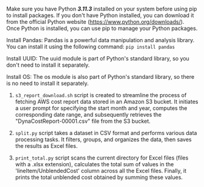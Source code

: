 Make sure you have Python ___3.11.3___ installed on your system before using pip to install packages. 
If you don't have Python installed, you can download it from the official Python website (https://www.python.org/downloads/). 
Once Python is installed, you can use pip to manage your Python packages.

Install Pandas:
Pandas is a powerful data manipulation and analysis library. You can install it using the following command: `pip install pandas`

Install UUID:
The uuid module is part of Python's standard library, so you don't need to install it separately.

Install OS:
The os module is also part of Python's standard library, so there is no need to install it separately.

1. `s3_report_download.sh` script is created to streamline the process of fetching AWS cost report data stored in an Amazon S3 bucket. It initiates a user prompt for specifying the start month and year, computes the corresponding date range, and subsequently retrieves the "DynaCostReport-00001.csv" file from the S3 bucket.

2. `split.py` script takes a dataset in CSV format and performs various data processing tasks. It filters, groups, and organizes the data, then saves the results as Excel files.

3. `print_total.py` script scans the current directory for Excel files (files with a .xlsx extension), calculates the total sum of values in the 'lineItem/UnblendedCost' column across all the Excel files. Finally, it prints the total unblended cost obtained by summing these values.

